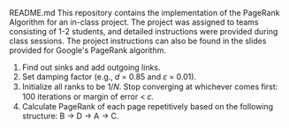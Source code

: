 README.md
This repository contains the implementation of the PageRank Algorithm for an in-class project. The project was assigned to teams consisting of 1-2 students, and detailed instructions were provided during class sessions. The project instructions can also be found in the slides provided for Google's PageRank algorithm.

1. Find out sinks and add outgoing links.
2. Set damping factor (e.g., 𝑑 = 0.85 and 𝜀 = 0.01).
3. Initialize all ranks to be 1/𝑁. Stop converging at whichever comes first: 100 iterations or margin of error < 𝜀.
4. Calculate PageRank of each page repetitively based on the following structure: B -> D -> A -> C.
